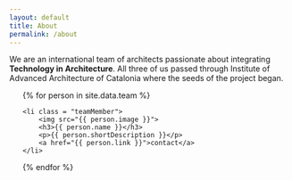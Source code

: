 ```yaml
---
layout: default
title: About
permalink: /about
---
```


We are an international team of architects passionate about integrating **Technology in Architecture**. All three of us passed through Institute of Advanced Architecture of Catalonia where the seeds of the project began.

<ul class="team">
{% for person in site.data.team %}

    <li class = "teamMember">
        <img src="{{ person.image }}">
        <h3>{{ person.name }}</h3>
        <p>{{ person.shortDescription }}</p>
        <a href="{{ person.link }}">contact</a>
    </li>

{% endfor %}

</ul>
